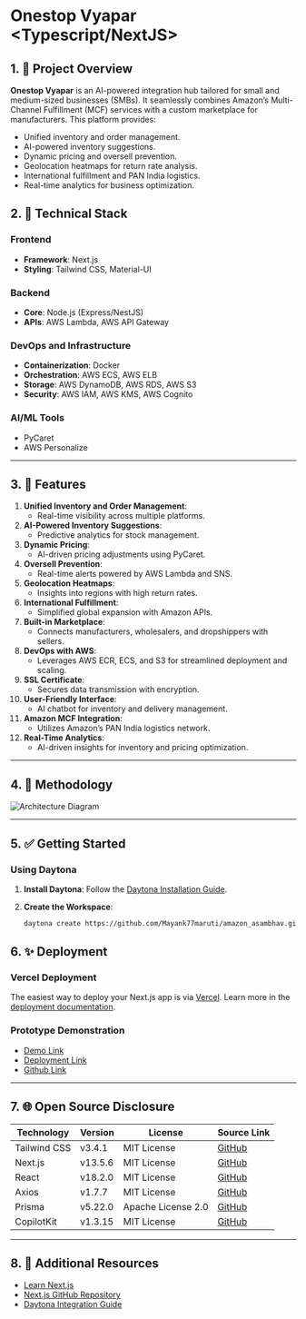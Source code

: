 # Onestop Vyapar <Typescript/NextJS>

## 1. 🚀 Project Overview

**Onestop Vyapar** is an AI-powered integration hub tailored for small and medium-sized businesses (SMBs). It seamlessly combines Amazon’s Multi-Channel Fulfillment (MCF) services with a custom marketplace for manufacturers. This platform provides:

- Unified inventory and order management.
- AI-powered inventory suggestions.
- Dynamic pricing and oversell prevention.
- Geolocation heatmaps for return rate analysis.
- International fulfillment and PAN India logistics.
- Real-time analytics for business optimization.

## 2. 🔧 Technical Stack

### **Frontend**
- **Framework**: Next.js
- **Styling**: Tailwind CSS, Material-UI

### **Backend**
- **Core**: Node.js (Express/NestJS)
- **APIs**: AWS Lambda, AWS API Gateway

### **DevOps and Infrastructure**
- **Containerization**: Docker
- **Orchestration**: AWS ECS, AWS ELB
- **Storage**: AWS DynamoDB, AWS RDS, AWS S3
- **Security**: AWS IAM, AWS KMS, AWS Cognito

### **AI/ML Tools**
- PyCaret
- AWS Personalize

---

## 3. 🎨 Features

1. **Unified Inventory and Order Management**:
   - Real-time visibility across multiple platforms.
2. **AI-Powered Inventory Suggestions**:
   - Predictive analytics for stock management.
3. **Dynamic Pricing**:
   - AI-driven pricing adjustments using PyCaret.
4. **Oversell Prevention**:
   - Real-time alerts powered by AWS Lambda and SNS.
5. **Geolocation Heatmaps**:
   - Insights into regions with high return rates.
6. **International Fulfillment**:
   - Simplified global expansion with Amazon APIs.
7. **Built-in Marketplace**:
   - Connects manufacturers, wholesalers, and dropshippers with sellers.
8. **DevOps with AWS**:
   - Leverages AWS ECR, ECS, and S3 for streamlined deployment and scaling.
9. **SSL Certificate**:
   - Secures data transmission with encryption.
10. **User-Friendly Interface**:
    - AI chatbot for inventory and delivery management.
11. **Amazon MCF Integration**:
    - Utilizes Amazon’s PAN India logistics network.
12. **Real-Time Analytics**:
    - AI-driven insights for inventory and pricing optimization.

---

## 4. 🎨 Methodology

![Architecture Diagram](https://github.com/user-attachments/assets/8d6faa7f-0711-468a-bd7e-096532201299)

---

## 5. ✅ Getting Started

### **Using Daytona**

1. **Install Daytona**: Follow the [Daytona Installation Guide](https://www.daytona.io/docs/installation/installation/).
2. **Create the Workspace**:

   ```bash
   daytona create https://github.com/Mayank77maruti/amazon_asambhav.git
   ```

## 6. ✨ Deployment

### **Vercel Deployment**

The easiest way to deploy your Next.js app is via [Vercel](https://vercel.com/new). Learn more in the [deployment documentation](https://nextjs.org/docs/app/building-your-application/deploying).

### **Prototype Demonstration**

- [Demo Link](https://drive.google.com/drive/folders/1zgua0Z-7xckWaaR21-l1juH-s15EPIFs?usp=sharing)
- [Deployment Link](https://amazon-asambhav.vercel.app/)
- [Github Link](https://github.com/daytonaio/sample-aws-storage-optimizer)

---

## 7. 🌐 Open Source Disclosure

| **Technology**      | **Version** | **License**         | **Source Link**                                       |
|----------------------|-------------|---------------------|-------------------------------------------------------|
| Tailwind CSS         | v3.4.1      | MIT License         | [GitHub](https://github.com/tailwindlabs/tailwindcss) |
| Next.js              | v13.5.6     | MIT License         | [GitHub](https://github.com/vercel/next.js)          |
| React                | v18.2.0     | MIT License         | [GitHub](https://github.com/facebook/react)          |
| Axios                | v1.7.7      | MIT License         | [GitHub](https://github.com/axios/axios)             |
| Prisma               | v5.22.0     | Apache License 2.0  | [GitHub](https://github.com/prisma/prisma)           |
| CopilotKit           | v1.3.15     | MIT License         | [GitHub](https://github.com/copilotkit/copilotkit)   |

---

## 8. 🔗 Additional Resources

- [Learn Next.js](https://nextjs.org/learn)
- [Next.js GitHub Repository](https://github.com/vercel/next.js)
- [Daytona Integration Guide](https://dev.to/mayank_mohapatra/integrate-daytona-and-let-the-magic-begin-38hg)


